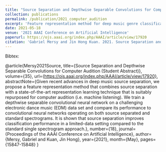 ```yaml
---
title: "Source Separation and Depthwise Separable Convolutions for Computer Audition (Student Abstract)"
collection: publications
permalink: /publication/2021_computer_audition
excerpt: 'Feature representation method for deep music genre classification.'
date: 2021-05-18
venue: '2021 AAAI Conference on Artificial Intelligence'
paperurl: https://ojs.aaai.org/index.php/AAAI/article/view/17920
citation: 'Gabriel Mersy and Jin Hong Kuan. 2021. Source Separation and Depthwise Separable Convolutions for Computer Audition (Student Abstract). In <i>Proceedings of the AAAI Conference on Artificial Intelligence</i>, 35, 18 (May 2021), 15847-15848.'
---
```


Bibtex:

@article{Mersy2021Source, title={Source Separation and Depthwise Separable Convolutions for Computer Audition (Student Abstract)}, volume={35}, url={https://ojs.aaai.org/index.php/AAAI/article/view/17920}, abstractNote={Given recent advances in deep music source separation, we propose a feature representation method that combines source separation with a state-of-the-art representation learning technique that is suitably repurposed for computer audition (i.e. machine listening). We train a depthwise separable convolutional neural network on a challenging electronic dance music (EDM) data set and compare its performance to convolutional neural networks operating on both source separated and standard spectrograms. It is shown that source separation improves classification performance in a limited-data setting compared to the standard single spectrogram approach.}, number={18}, journal={Proceedings of the AAAI Conference on Artificial Intelligence}, author={Mersy, Gabriel and Kuan, Jin Hong}, year={2021}, month={May}, pages={15847-15848} }
